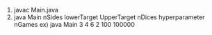 1. javac Main.java
2. java Main nSides lowerTarget UpperTarget nDices hyperparameter nGames 
ex) java Main 3 4 6 2 100 100000 